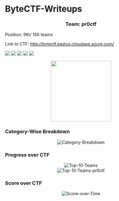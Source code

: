 
# ByteCTF-Writeups

<center><h3>Team: pr0ctf</h3></center> 

Position: 9th/ 156 teams

Link to CTF: http://bytectf.eastus.cloudapp.azure.com/

<img src="https://cdn.rawgit.com/sindresorhus/awesome/d7305f38d29fed78fa85652e3a63e154dd8e8829/media/badge.svg"> <img src="https://img.shields.io/github/stars/rishitsaiya/ByteCTF-Writeups?style=social"> <img src="https://img.shields.io/github/forks/rishitsaiya/ByteCTF-Writeups?style=social"> <img src="https://img.shields.io/github/repo-size/rishitsaiya/ByteCTF-Writeups"> <img src="https://img.shields.io/github/license/rishitsaiya/ByteCTF-Writeups">
 
<center><img src="https://i.ibb.co/zPJ74ng/Logo.png" height="200" width="200"> </center>

### Category-Wise Breakdown

<center><img src="https://i.ibb.co/NVwXQRF/Category-Breakdown.png" alt="Category-Breakdown" border="0"></center>

### Progress over CTF

<center><img src="https://i.ibb.co/YRq9wQM/Top-10-Teams.png" alt="Top-10-Teams" border="0"></center>

<center><img src="https://i.ibb.co/wYzHP0r/Top-10-Teams-pr0ctf.png" alt="Top-10-Teams-pr0ctf" border="0"></center>

### Score over CTF

<center><img src="https://i.ibb.co/gPKLXrw/Score-over-Time.png" alt="Score-over-Time" border="0"></center>
